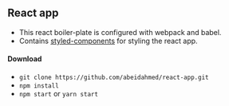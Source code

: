 ## React app

- This react boiler-plate is configured with webpack and babel.
- Contains [styled-components](https://styled-components.com/) for styling the react app.

#### Download

- `git clone https://github.com/abeidahmed/react-app.git`
- `npm install`
- `npm start` or `yarn start`
